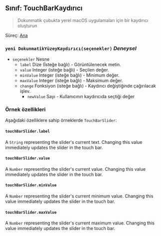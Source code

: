 ## Sınıf: TouchBarKaydırıcı

> Dokunmatik çubukta yerel macOS uygulamaları için bir kaydırıcı oluşturun

Süreç: [Ana](../tutorial/quick-start.md#main-process)

### `yeni DokunmatikYüzeyKaydırıcı(seçenekler)` *Deneysel*

* `seçenekler` Nesne 
  * `label` Dize (İsteğe bağlı) - Görüntülenecek metin.
  * `value` Integer (isteğe bağlı) - Seçilen değer.
  * `minValue` Integer (isteğe bağlı) - Minimum değer.
  * `maxValue` Integer (isteğe bağlı) - Maksimum değer.
  * `change` Fonksiyon (isteğe bağlı) - Kaydırıcı değiştiğinde çağırılacak işlev. 
    * `newValue` Sayı - Kullanıcının kaydırıcıda seçtiği değer

### Örnek özellikleri

Aşağıdaki özelliklere sahip örneklerde `TouchBarSlider`:

#### `touchBarSlider.label`

A `String` representing the slider's current text. Changing this value immediately updates the slider in the touch bar.

#### `touchBarSlider.value`

A `Number` representing the slider's current value. Changing this value immediately updates the slider in the touch bar.

#### `touchBarSlider.minValue`

A `Number` representing the slider's current minimum value. Changing this value immediately updates the slider in the touch bar.

#### `touchBarSlider.maxValue`

A `Number` representing the slider's current maximum value. Changing this value immediately updates the slider in the touch bar.